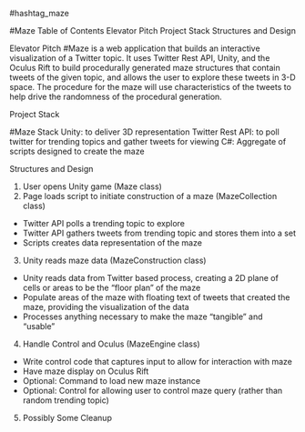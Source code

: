 \#hashtag_maze

\#Maze Table of Contents
Elevator Pitch
Project Stack
Structures and Design

Elevator Pitch
\#Maze is a web application that builds an interactive visualization of a Twitter topic. It uses Twitter Rest API, Unity, and the Oculus Rift to build procedurally generated maze structures that contain tweets of the given topic, and allows the user to explore these tweets in 3-D space. The procedure for the maze will use characteristics of the tweets to help drive the randomness of the procedural generation.

Project Stack

\#Maze Stack
Unity: to deliver 3D representation
Twitter Rest API: to poll twitter for trending topics and gather tweets for viewing
C#: Aggregate of scripts designed to create the maze

Structures and Design
1. User opens Unity game (Maze class)
2. Page loads script to initiate construction of a maze (MazeCollection class)
 * Twitter API polls a trending topic to explore
 * Twitter API gathers tweets from trending topic and stores them into a set
 * Scripts creates data representation of the maze
3. Unity reads maze data (MazeConstruction class)
  * Unity reads data from Twitter based process, creating a 2D plane of cells or areas to be the “floor plan” of the maze
  * Populate areas of the maze with floating text of tweets that created the maze, providing the visualization of the data
  * Processes anything necessary to make the maze “tangible” and “usable”
4. Handle Control and Oculus (MazeEngine class)
  * Write control code that captures input to allow for interaction with maze
  * Have maze display on Oculus Rift
  * Optional: Command to load new maze instance
  * Optional: Control for allowing user to control maze query (rather than random trending topic)
5. Possibly Some Cleanup
